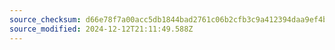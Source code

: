 ```yaml
---
source_checksum: d66e78f7a00acc5db1844bad2761c06b2cfb3c9a412394daa9ef4baa7d5860c5
source_modified: 2024-12-12T21:11:49.588Z
---
```



